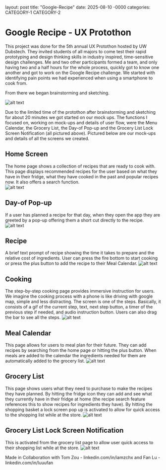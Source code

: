 layout: post
title: "Google-Recipe"
date: 2025-08-10 -0000
categories: CATEGORY-1 CATEGORY-2
# Google Recipe - UX Protothon

This project was done for the 5th annual UX Protothon hosted by UW Dubstech. They invited students of all majors to come test their rapid prototyping and design thinking skills in industry inspired, time-sensitive design challenges. Me and two other participants formed a team, and only having two and a half hours for the whole process, quickly got to know one another and got to work on the Google Recipe challenge. We started with identifying pain points we had experienced when using a smartphone to cook from. 

From there we began brainstorming and sketching.

![alt text](GR-sketch.jpg)

Due to the limited time of the protothon after brainstorming and sketching for about 20 minutes we got started on our mock ups. The functions I focused on, working on mock-ups and details of user flow, were the Menu Calendar, the Grocery List, the Day-of Pop-up and the Grocery List Lock Screen Notification (all pictured above). Pictured below are our mock-ups and details of all the screens we created.

## Home Screen
The home page shows a collection of recipes that are ready to cook with. This page displays recommended recipes for the user based on what they have in their fridge, what they have cooked in the past and popular recipes now. It also offers a search function.  
![alt text](GR-home.jpg)


## Day-of Pop-up
If a user has planned a recipe for that day, when they open the app they are greeted by a pop-up offering them a short cut directly to the recipe. 
![alt text](GR-pop.jpg)

## Recipe
A brief text prompt of recipe showing the time it takes to prepare and the relative cost of ingredients. User can press the fire bottom to start cooking or press the plus button to add the recipe to their Meal Calendar.
![alt text](GR-recipe.jpg)

## Cooking
The step-by-step cooking page provides immersive instruction for users. We imagine the cooking process with a phone is like driving with google map, simple and less distracting. The screen is one of the steps. Basically, it consists of a gif of the current step, text, next step button, a timer of the previous step if needed, and audio instruction button. Users can also drag the bar to see all the steps.
![alt text](GR-cook.jpg)

## Meal Calendar
This page allows for users to meal plan for their future. They can add recipes by searching from the home page or hitting the plus button. When meals are added to the calendar the ingredients needed for them are automatically added to the grocery list. 
![alt text](GR-cal.jpg)

## Grocery List
This page shows users what they need to purchase to make the recipes they have planned. By hitting the fridge icon they can add and see what they currently have in their fridge at home (the recipe search feature references this to show recipes for ingredients they have). By hitting the shopping basket a lock screen pop up is activated to allow for quick access to the shopping list while at the store. 
![alt text](GR-list.jpg)

## Grocery List Lock Screen Notification
This is activated from the grocery list page to allow user quick access to their shopping list while at the store.
![alt text](GR-lock.jpg)

Made in Collaboration with 
Tom Zou - linkedin.com/in/iamzchx 
and 
Fan Lu -  linkedin.com/in/luuufan 

